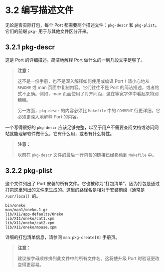 # 3.2 编写描述文件

无论是否实际打包，每个 Port 都需要两个描述文件：`pkg-descr` 和 `pkg-plist`。它们的前缀 `pkg-` 用于与其他文件区分开来。

## 3.2.1 pkg-descr

这是 Port 的详细描述。简洁地解释 Port 做什么的一到几段文字足够了。

> **注意：**
>
> 这不是一份手册，也不是深入解释如何使用或编译 Port！请小心地从 `README` 或 man 页面中复制内容。它们往往不是 Port 的简洁描述，或者格式不正确。例如，man 页面使用了对齐间距，这在等宽字体中看起来特别糟糕。
>
> 另一方面，`pkg-descr` 的内容必须比 `Makefile` 中的 `COMMENT` 行更详细。它必须更深入地解释 Port 的内容。

一个写得很好的 `pkg-descr` 应该足够完整，以至于用户不需要查阅文档或访问网站就能理解软件做什么，它有什么用，或者有什么特性。

> **注意：**
>
> 以前在 `pkg-descr` 文件的最后一行包含的链接已经移动到 `Makefile` 中。

## 3.2.2 pkg-plist

这个文件列出了 Port 安装的所有文件。它也被称为“打包清单”，因为打包是通过打包这里列出的文件来生成的。这里的路径名是相对于安装前缀（通常是 `/usr/local`）的。

```shell-sessionplaintext
bin/oneko
man/man1/oneko.1.gz
lib/X11/app-defaults/Oneko
lib/X11/oneko/cat1.xpm
lib/X11/oneko/cat2.xpm
lib/X11/oneko/mouse.xpm
```

详细的打包清单信息，请参阅 `man:pkg-create[8]` 手册页。

> **注意：**
>
> 建议按字母顺序排列此文件中的所有文件名。这将使升级 Port 时验证更改变得更容易。


